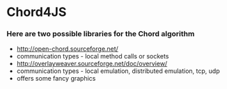 # Chord4JS

### Here are two possible libraries for the Chord algorithm
- http://open-chord.sourceforge.net/
 - communication types - local method calls or sockets
- http://overlayweaver.sourceforge.net/doc/overview/
 - communication types - local emulation, distributed emulation, tcp, udp
 - offers some fancy graphics
